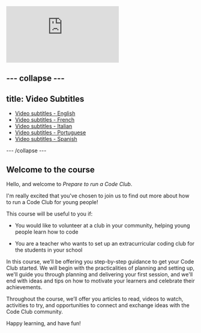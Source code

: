 <iframe src="https://rpf-futurelearn.s3.eu-west-1.amazonaws.com/CC+vol+training+/step1_1+welcome+to+the+course.mp4" title="Code Club Introduction video" frameborder="0" allow="accelerometer; autoplay; clipboard-write; encrypted-media; gyroscope; picture-in-picture" allowfullscreen></iframe>

--- collapse ---
---
title: Video Subtitles
---

   + [Video subtitles - English](https://rpf-futurelearn.s3.eu-west-1.amazonaws.com/CC+vol+training+/CC_1.1.vtt)
   + [Video subtitles - French](https://rpf-futurelearn.s3.eu-west-1.amazonaws.com/CC+vol+training+/1.1_Week_1_French__France__reviewed.vtt)
   + [Video subtitles - Italian](https://rpf-futurelearn.s3.eu-west-1.amazonaws.com/CC+vol+training+/1.1_Week_1_Italian_reviewed.vtt)
   + [Video subtitles - Portuguese](https://rpf-futurelearn.s3.eu-west-1.amazonaws.com/CC+vol+training+/1.1_Week_1_Portuguese__Brazil__reviewed.vtt)
   + [Video subtitles - Spanish](https://rpf-futurelearn.s3.eu-west-1.amazonaws.com/CC+vol+training+/1.1_Week_1_Spanish__Spain__reviewed.vtt)


--- /collapse ---

## Welcome to the course

Hello, and welcome to _Prepare to run a Code Club_.

I'm really excited that you've chosen to join us to find out more about how to run a Code Club for young people!

This course will be useful to you if:

* You would like to volunteer at a club in your community, helping young people learn how to code

* You are a teacher who wants to set up an extracurricular coding club for the students in your school

In this course, we’ll be offering you step-by-step guidance to get your Code Club started. We will begin with the practicalities of planning and setting up, we'll guide you through planning and delivering your first session, and we'll end with ideas and tips on how to motivate your learners and celebrate their achievements.

Throughout the course, we’ll offer you articles to read, videos to watch, activities to try, and opportunities to connect and exchange ideas with the Code Club community.

Happy learning, and have fun!
